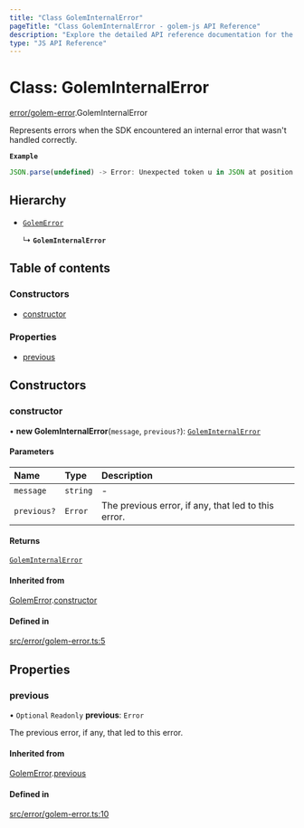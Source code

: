 ```yaml
---
title: "Class GolemInternalError"
pageTitle: "Class GolemInternalError - golem-js API Reference"
description: "Explore the detailed API reference documentation for the Class GolemInternalError within the golem-js SDK for the Golem Network."
type: "JS API Reference"
---
```

# Class: GolemInternalError

[error/golem-error](../modules/error_golem_error).GolemInternalError

Represents errors when the SDK encountered an internal error that wasn't handled correctly.

**`Example`**

```ts
JSON.parse(undefined) -> Error: Unexpected token u in JSON at position 0
```

## Hierarchy

- [`GolemError`](error_golem_error.GolemError)

  ↳ **`GolemInternalError`**

## Table of contents

### Constructors

- [constructor](error_golem_error.GolemInternalError#constructor)

### Properties

- [previous](error_golem_error.GolemInternalError#previous)

## Constructors

### constructor

• **new GolemInternalError**(`message`, `previous?`): [`GolemInternalError`](error_golem_error.GolemInternalError)

#### Parameters

| Name | Type | Description |
| :------ | :------ | :------ |
| `message` | `string` | - |
| `previous?` | `Error` | The previous error, if any, that led to this error. |

#### Returns

[`GolemInternalError`](error_golem_error.GolemInternalError)

#### Inherited from

[GolemError](error_golem_error.GolemError).[constructor](error_golem_error.GolemError#constructor)

#### Defined in

[src/error/golem-error.ts:5](https://github.com/golemfactory/golem-js/blob/4182943/src/error/golem-error.ts#L5)

## Properties

### previous

• `Optional` `Readonly` **previous**: `Error`

The previous error, if any, that led to this error.

#### Inherited from

[GolemError](error_golem_error.GolemError).[previous](error_golem_error.GolemError#previous)

#### Defined in

[src/error/golem-error.ts:10](https://github.com/golemfactory/golem-js/blob/4182943/src/error/golem-error.ts#L10)
